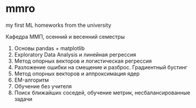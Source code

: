 # mmro
my first ML homeworks from the university

Кафедра ММП, осенний и весенний семестры
 1. Основы pandas + matplotlib
 2. Exploratory Data Analysis и линейная регрессия
 3. Метод опорных векторов и логистическая регрессия
 4. Разложение ошибки на смещение и разброс. Градиентный бустинг
 5. Метод опорных векторов и аппроксимация ядер
 6. EM-алгоритм
 7. Обучение без учителя
 8. Поиск ближайших соседей, обучение метрик, несбалансированные задачи
